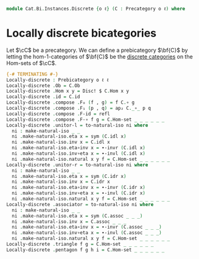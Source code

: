 <!--
```agda
open import Cat.Instances.Discrete
open import Cat.Instances.Functor
open import Cat.Morphism
open import Cat.Bi.Base
open import Cat.Prelude

import Cat.Reasoning
```
-->

```agda
module Cat.Bi.Instances.Discrete {o ℓ} (C : Precategory o ℓ) where
```

<!--
```agda
private module C = Cat.Reasoning C
open Prebicategory
open Functor
```
-->

# Locally discrete bicategories

Let $\cC$ be a precategory. We can define a prebicategory $\bf{C}$ by
letting the hom-1-categories of $\bf{C}$ be the [discrete categories] on
the Hom-sets of $\cC$.

[discrete categories]: Cat.Instances.Discrete.html

```agda
{-# TERMINATING #-}
Locally-discrete : Prebicategory o ℓ ℓ
Locally-discrete .Ob = C.Ob
Locally-discrete .Hom x y = Disc! $ C.Hom x y
Locally-discrete .id = C.id
Locally-discrete .compose .F₀ (f , g) = f C.∘ g
Locally-discrete .compose .F₁ (p , q) = ap₂ C._∘_ p q
Locally-discrete .compose .F-id = refl
Locally-discrete .compose .F-∘ f g = C.Hom-set _ _ _ _ _ _
Locally-discrete .unitor-l = to-natural-iso ni where
  ni : make-natural-iso _ _
  ni .make-natural-iso.eta x = sym (C.idl x)
  ni .make-natural-iso.inv x = C.idl x
  ni .make-natural-iso.eta∘inv x = ∙-invr (C.idl x)
  ni .make-natural-iso.inv∘eta x = ∙-invl (C.idl x)
  ni .make-natural-iso.natural x y f = C.Hom-set _ _ _ _ _ _
Locally-discrete .unitor-r = to-natural-iso ni where
  ni : make-natural-iso _ _
  ni .make-natural-iso.eta x = sym (C.idr x)
  ni .make-natural-iso.inv x = C.idr x
  ni .make-natural-iso.eta∘inv x = ∙-invr (C.idr x)
  ni .make-natural-iso.inv∘eta x = ∙-invl (C.idr x)
  ni .make-natural-iso.natural x y f = C.Hom-set _ _ _ _ _ _
Locally-discrete .associator = to-natural-iso ni where
  ni : make-natural-iso _ _
  ni .make-natural-iso.eta x = sym (C.assoc _ _ _)
  ni .make-natural-iso.inv x = C.assoc _ _ _
  ni .make-natural-iso.eta∘inv x = ∙-invr (C.assoc _ _ _)
  ni .make-natural-iso.inv∘eta x = ∙-invl (C.assoc _ _ _)
  ni .make-natural-iso.natural x y f = C.Hom-set _ _ _ _ _ _
Locally-discrete .triangle f g = C.Hom-set _ _ _ _ _ _
Locally-discrete .pentagon f g h i = C.Hom-set _ _ _ _ _ _
```
